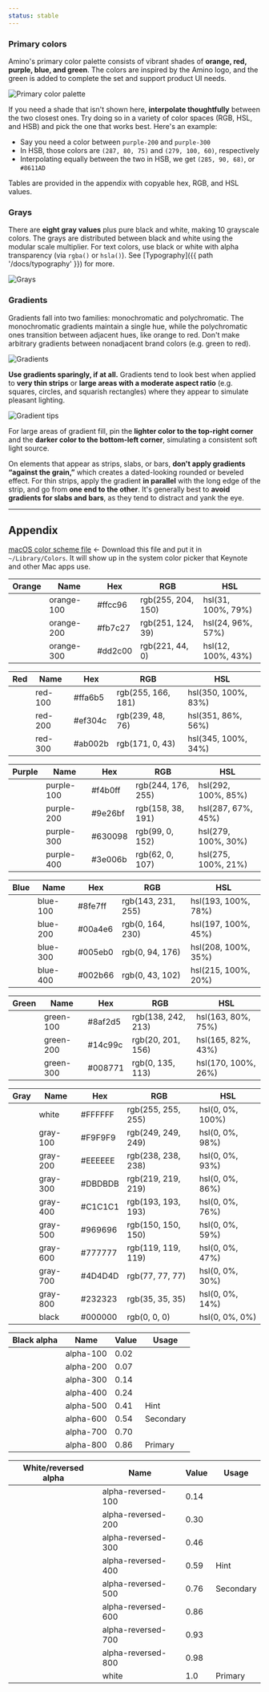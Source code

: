 ```yaml
---
status: stable
---
```


### Primary colors

Amino's primary color palette consists of vibrant shades of **orange, red, purple, blue, and green**. The colors are inspired by the Amino logo, and the green is added to complete the set and support product UI needs.

![Primary color palette](/img/guides/colors.png)

If you need a shade that isn't shown here, **interpolate thoughtfully** between the two closest ones. Try doing so in a variety of color spaces (RGB, HSL, and HSB) and pick the one that works best. Here's an example:

- Say you need a color between `purple-200` and `purple-300`
- In HSB, those colors are `(287, 80, 75)` and `(279, 100, 60)`, respectively
- Interpolating equally between the two in HSB, we get `(285, 90, 68)`, or `#8611AD`

Tables are provided in the appendix with copyable hex, RGB, and HSL values.

### Grays

There are **eight gray values** plus pure black and white, making 10 grayscale colors. The grays are distributed between black and white using the modular scale multiplier. For text colors, use black or white with alpha transparency (via `rgba()` or `hsla()`). See [Typography]({{ path '/docs/typography' }}) for more.

![Grays](/img/guides/grays.png)

### Gradients

Gradients fall into two families: monochromatic and polychromatic. The monochromatic gradients maintain a single hue, while the polychromatic ones transition between adjacent hues, like orange to red. Don't make arbitrary gradients between nonadjacent brand colors (e.g. green to red).

![Gradients](/img/guides/gradients.png)

**Use gradients sparingly, if at all.** Gradients tend to look best when applied to **very thin strips** or **large areas with a moderate aspect ratio** (e.g. squares, circles, and squarish rectangles) where they appear to simulate pleasant lighting.

![Gradient tips](/img/guides/gradient-tips.png)

For large areas of gradient fill, pin the **lighter color to the top-right corner** and the **darker color to the bottom-left corner**, simulating a consistent soft light source.

On elements that appear as strips, slabs, or bars, **don't apply gradients “against the grain,”** which creates a dated-looking rounded or beveled effect. For thin strips, apply the gradient **in parallel** with the long edge of the strip, and go from **one end to the other**. It's generally best to **avoid gradients for slabs and bars**, as they tend to distract and yank the eye.

---

## Appendix

[macOS color scheme file](https://www.dropbox.com/s/srimpzp6d3osxdk/Phenotypes%202.clr?dl=1) ← Download this file and put it in `~/Library/Colors`. It will show up in the system color picker that Keynote and other Mac apps use.

| Orange                                                     | Name       | Hex     | RGB           | HSL         |
| ---------------------------------------------------------- | ---------- | ------- | ------------- | ----------- |
| <div class="colorChip" style="background: #ffcc96;"></div> | orange-100 | #ffcc96 | rgb(255, 204, 150) | hsl(31, 100%, 79%) |
| <div class="colorChip" style="background: #fb7c27;"></div> | orange-200 | #fb7c27 | rgb(251, 124, 39)  | hsl(24, 96%, 57%)  |
| <div class="colorChip" style="background: #dd2c00;"></div> | orange-300 | #dd2c00 | rgb(221, 44, 0)    | hsl(12, 100%, 43%) |

| Red                                                        | Name    | Hex     | RGB           | HSL          |
| ---------------------------------------------------------- | ------- | ------- | ------------- | ------------ |
| <div class="colorChip" style="background: #ffa6b5;"></div> | red-100 | #ffa6b5 | rgb(255, 166, 181) | hsl(350, 100%, 83%) |
| <div class="colorChip" style="background: #ef304c;"></div> | red-200 | #ef304c | rgb(239, 48, 76)   | hsl(351, 86%, 56%)  |
| <div class="colorChip" style="background: #ab002b;"></div> | red-300 | #ab002b | rgb(171, 0, 43)    | hsl(345, 100%, 34%) |

| Purple                                                     | Name       | Hex     | RGB           | HSL          |
| ---------------------------------------------------------- | ---------- | ------- | ------------- | ------------ |
| <div class="colorChip" style="background: #f4b0ff;"></div> | purple-100 | #f4b0ff | rgb(244, 176, 255) | hsl(292, 100%, 85%) |
| <div class="colorChip" style="background: #9e26bf;"></div> | purple-200 | #9e26bf | rgb(158, 38, 191)  | hsl(287, 67%, 45%)  |
| <div class="colorChip" style="background: #630098;"></div> | purple-300 | #630098 | rgb(99, 0, 152)    | hsl(279, 100%, 30%) |
| <div class="colorChip" style="background: #3e006b;"></div> | purple-400 | #3e006b | rgb(62, 0, 107)    | hsl(275, 100%, 21%) |

| Blue                                                       | Name     | Hex     | RGB           | HSL          |
| ---------------------------------------------------------- | -------- | ------- | ------------- | ------------ |
| <div class="colorChip" style="background: #8fe7ff;"></div> | blue-100 | #8fe7ff | rgb(143, 231, 255) | hsl(193, 100%, 78%) |
| <div class="colorChip" style="background: #00a4e6;"></div> | blue-200 | #00a4e6 | rgb(0, 164, 230)   | hsl(197, 100%, 45%) |
| <div class="colorChip" style="background: #005eb0;"></div> | blue-300 | #005eb0 | rgb(0, 94, 176)    | hsl(208, 100%, 35%) |
| <div class="colorChip" style="background: #002b66;"></div> | blue-400 | #002b66 | rgb(0, 43, 102)    | hsl(215, 100%, 20%) |

| Green                                                      | Name      | Hex     | RGB           | HSL          |
| ---------------------------------------------------------- | --------- | ------- | ------------- | ------------ |
| <div class="colorChip" style="background: #8af2d5;"></div> | green-100 | #8af2d5 | rgb(138, 242, 213) | hsl(163, 80%, 75%)  |
| <div class="colorChip" style="background: #14c99c;"></div> | green-200 | #14c99c | rgb(20, 201, 156)  | hsl(165, 82%, 43%)  |
| <div class="colorChip" style="background: #008771;"></div> | green-300 | #008771 | rgb(0, 135, 113)   | hsl(170, 100%, 26%) |

| Gray                                                       | Name     | Hex     | RGB           | HSL       |
| ---------------------------------------------------------- | -------- | ------- | ------------- | --------- |
| <div class="colorChip" style="background: #FFFFFF;"></div> | white    | #FFFFFF | rgb(255, 255, 255) | hsl(0, 0%, 100%) |
| <div class="colorChip" style="background: #F9F9F9;"></div> | gray-100 | #F9F9F9 | rgb(249, 249, 249) | hsl(0, 0%, 98%)  |
| <div class="colorChip" style="background: #EEEEEE;"></div> | gray-200 | #EEEEEE | rgb(238, 238, 238) | hsl(0, 0%, 93%)  |
| <div class="colorChip" style="background: #DBDBDB;"></div> | gray-300 | #DBDBDB | rgb(219, 219, 219) | hsl(0, 0%, 86%)  |
| <div class="colorChip" style="background: #C1C1C1;"></div> | gray-400 | #C1C1C1 | rgb(193, 193, 193) | hsl(0, 0%, 76%)  |
| <div class="colorChip" style="background: #969696;"></div> | gray-500 | #969696 | rgb(150, 150, 150) | hsl(0, 0%, 59%)  |
| <div class="colorChip" style="background: #777777;"></div> | gray-600 | #777777 | rgb(119, 119, 119) | hsl(0, 0%, 47%)  |
| <div class="colorChip" style="background: #4D4D4D;"></div> | gray-700 | #4D4D4D | rgb(77, 77, 77)    | hsl(0, 0%, 30%)  |
| <div class="colorChip" style="background: #232323;"></div> | gray-800 | #232323 | rgb(35, 35, 35)    | hsl(0, 0%, 14%)  |
| <div class="colorChip" style="background: #000000;"></div> | black    | #000000 | rgb(0, 0, 0)       | hsl(0, 0%, 0%)   |

| Black alpha                                                | Name      | Value | Usage     |
| ---------------------------------------------------------- | --------- | ----- | --------- |
| <div class="colorChip" style="background: #F9F9F9;"></div> | alpha-100 | 0.02  |
| <div class="colorChip" style="background: #EEEEEE;"></div> | alpha-200 | 0.07  |
| <div class="colorChip" style="background: #DBDBDB;"></div> | alpha-300 | 0.14  |
| <div class="colorChip" style="background: #C1C1C1;"></div> | alpha-400 | 0.24  |
| <div class="colorChip" style="background: #969696;"></div> | alpha-500 | 0.41  | Hint      |
| <div class="colorChip" style="background: #777777;"></div> | alpha-600 | 0.54  | Secondary |
| <div class="colorChip" style="background: #4D4D4D;"></div> | alpha-700 | 0.70  |
| <div class="colorChip" style="background: #232323;"></div> | alpha-800 | 0.86  | Primary   |

| White/reversed alpha                                       | Name               | Value   | Usage     |
| ---------------------------------------------------------- | ------------------ | ------- | --------- |
| <div class="colorChip" style="background: #232323;"></div> | alpha-reversed-100 | 0.14    |
| <div class="colorChip" style="background: #4D4D4D;"></div> | alpha-reversed-200 | 0.30    |
| <div class="colorChip" style="background: #777777;"></div> | alpha-reversed-300 | 0.46    |
| <div class="colorChip" style="background: #969696;"></div> | alpha-reversed-400 | 0.59    | Hint      |
| <div class="colorChip" style="background: #C1C1C1;"></div> | alpha-reversed-500 | 0.76    | Secondary |
| <div class="colorChip" style="background: #DBDBDB;"></div> | alpha-reversed-600 | 0.86    |
| <div class="colorChip" style="background: #EEEEEE;"></div> | alpha-reversed-700 | 0.93    |
| <div class="colorChip" style="background: #F9F9F9;"></div> | alpha-reversed-800 | 0.98    |
| <div class="colorChip" style="background: #FFFFFF;"></div> | white              | 1.0     | Primary   |
